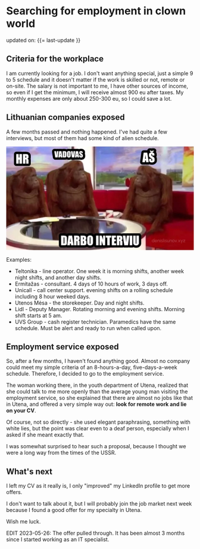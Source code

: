 # Searching for employment in clown world

<time datetime="{{= last-update }}" class="update">updated on: {{= last-update }}</time>

## Criteria for the workplace

I am currently looking for a job. I don't want anything special, just a simple 9 to 5 schedule and it doesn't matter if the work is skilled or not, remote or on-site. The salary is not important to me, I have other sources of income, so even if I get the minimum, I will receive almost 900 eu after taxes. My monthly expenses are only about 250-300 eu, so I could save a lot.

## Lithuanian companies exposed

A few months passed and nothing happened. I've had quite a few interviews, but most of them had some kind of alien schedule.

![Why should we hire you?](/static/images/gallery/darbo_interv.webp)

Examples:

* Teltonika - line operator. One week it is morning shifts, another week night shifts, and another day shifts.
* Ermitažas - consultant. 4 days of 10 hours of work, 3 days off.
* Unicall - call center support. evening shifts on a rolling schedule including 8 hour weeked days.
* Utenos Mėsa - the storekeeper. Day and night shifts.
* Lidl - Deputy Manager. Rotating morning and evening shifts. Morning shift starts at 5 am.
* UVS Group - cash register technician. Paramedics have the same schedule. Must be alert and ready to run when called upon.

## Employment service exposed

So, after a few months, I haven't found anything good. Almost no company could meet my simple criteria of an 8-hours-a-day, five-days-a-week schedule. Therefore, I decided to go to the employment service.

The woman working there, in the youth department of Utena, realized that she could talk to me more openly than the average young man visiting the employment service, so she explained that there are almost no jobs like that in Utena, and offered a very simple way out: **look for remote work and lie on your CV**.

Of course, not so directly - she used elegant paraphrasing, something with white lies, but the point was clear even to a deaf person, especially when I asked if she meant exactly that.

I was somewhat surprised to hear such a proposal, because I thought we were a long way from the times of the USSR.

## What's next

I left my CV as it really is, I only "improved" my LinkedIn profile to get more offers.

I don't want to talk about it, but I will probably join the job market next week because I found a good offer for my specialty in Utena.

Wish me luck.

EDIT 2023-05-26: The offer pulled through. It has been almost 3 months since I started working as an IT specialist.

